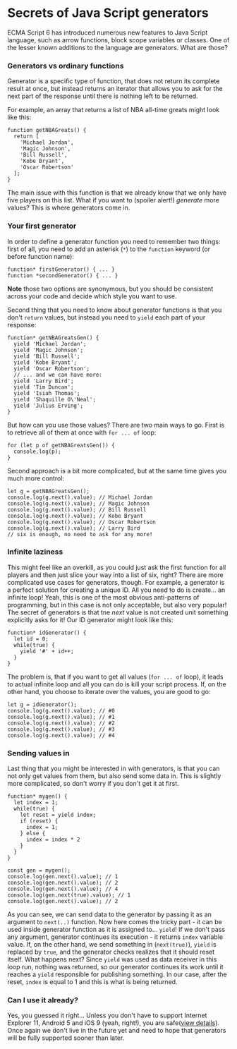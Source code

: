 # Secrets of Java Script generators

ECMA Script 6 has introduced numerous new features to Java Script language, such as arrow functions, block scope variables or classes. One of the lesser known additions to the language are generators. What are those?

### Generators vs ordinary functions

Generator is a specific type of function, that does not return its complete result at once, but instead returns an iterator that allows you to ask for the next part of the response until there is nothing left to be returned.

For example, an array that returns a list of NBA all-time greats might look like this:

    function getNBAGreats() {
      return [
        'Michael Jordan',
        'Magic Johnson',
        'Bill Russell',
        'Kobe Bryant',
        'Oscar Robertson'
      ];
    }

The main issue with this function is that we already know that we only have five players on this list. What if you want to (spoiler alert!) _generate_ more values? This is where generators come in.

### Your first generator

In order to define a generator function you need to remember two things: first of all, you need to add an asterisk (`*`) to the `function` keyword (or before function name):

    function* firstGenerator() { ... }
    function *secondGenerator() { ... }

**Note** those two options are synonymous, but you should be consistent across your code and decide which style you want to use.

Second thing that you need to know about generator functions is that you don't `return` values, but instead you need to `yield` each part of your response:

    function* getNBAGreatsGen() {
      yield 'Michael Jordan';
      yield 'Magic Johnson';
      yield 'Bill Russell';
      yield 'Kobe Bryant';
      yield 'Oscar Robertson';
      // ... and we can have more:
      yield 'Larry Bird';
      yield 'Tim Duncan';
      yield 'Isiah Thomas';
      yield 'Shaquille O\'Neal';
      yield 'Julius Erving';
    }

But how can you use those values? There are two main ways to go. First is to retrieve all of them at once with `for ... of` loop:

    for (let p of getNBAGreatsGen()) {
      console.log(p);
    }

Second approach is a bit more complicated, but at the same time gives you much more control:

    let g = getNBAGreatsGen();
    console.log(g.next().value); // Michael Jordan
    console.log(g.next().value); // Magic Johnson
    console.log(g.next().value); // Bill Russell
    console.log(g.next().value); // Kobe Bryant
    console.log(g.next().value); // Oscar Robertson
    console.log(g.next().value); // Larry Bird
    // six is enough, no need to ask for any more!

### Infinite laziness

This might feel like an overkill, as you could just ask the first function for all players and then just slice your way into a list of six, right? There are more complicated use cases for generators, though. For example, a generator is a perfect solution for creating a unique ID. All you need to do is create... an infinite loop! Yeah, this is one of the most obvious anti-patterns of programming, but in this case is not only acceptable, but also very popular! The secret of generators is that tne _next_ value is not created unit something explicitly asks for it! Our ID generator might look like this:

    function* idGenerator() {
      let id = 0;
      while(true) {
        yield '#' + id++;
      }
    }

The problem is, that if you want to get all values (`for ... of` loop), it leads to actual infinite loop and all you can do is kill your script process. If, on the other hand, you choose to iterate over the values, you are good to go:

    let g = idGenerator();
    console.log(g.next().value); // #0
    console.log(g.next().value); // #1
    console.log(g.next().value); // #2
    console.log(g.next().value); // #3
    console.log(g.next().value); // #4

### Sending values in

Last thing that you might be interested in with generators, is that you can not only get values from them, but also send some data in. This is slightly more complicated, so don't worry if you don't get it at first.

    function* mygen() {
      let index = 1;
      while(true) {
        let reset = yield index;
        if (reset) {
          index = 1;
        } else {
          index = index * 2
        }
      }
    }

    const gen = mygen();
    console.log(gen.next().value); // 1
    console.log(gen.next().value); // 2
    console.log(gen.next().value); // 4
    console.log(gen.next(true).value); // 1
    console.log(gen.next().value); // 2

As you can see, we can send data to the generator by passing it as an argument to `next(..)` function. Now here comes the tricky part - it can be used inside generator function as it is assigned to... `yield`! If we don't pass any argument, generator continues its execution - it returns `index` variable value. If, on the other hand, we send something in (`next(true)`), `yield` is replaced by `true`, and the generator checks realizes that it should reset itself. What happens next? Since `yield` was used as data receiver in this loop run, nothing was returned, so our generator continues its work until it reaches a `yield` responsible for publishing something. In our case, after the reset, `index` is equal to 1 and this is what is being returned.

### Can I use it already?

Yes, you guessed it right... Unless you don't have to support Internet Explorer 11, Android 5 and iOS 9 (yeah, right!), you are safe([view details](http://kangax.github.io/compat-table/es6/#test-generators)). Once again we don't live in the future yet and need to hope that generators will be fully supported sooner than later.
